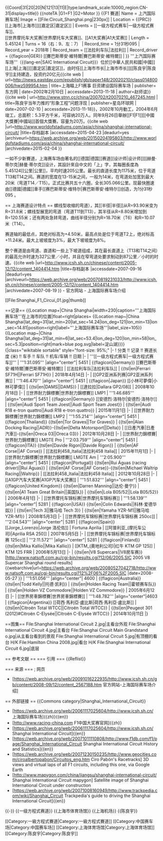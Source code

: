 {{Coord|31|20|20|N|121|13|11|E|type:landmark_scale:10000_region:CN-31|display=title}}
{{noteTA
|G1=F1
|G2=Motor
}}
{{F1 賽道|
  Name = 上汽国际赛车场| 
  Image = [[File:Circuit_Shanghai.png|230px]] |
  Location = {{PRC}}[[上海市|上海市]][[嘉定区|嘉定区]] |
  Events = [[一级方程式赛车|一级方程式赛车]]、<br />[[世界摩托车大奖赛|世界摩托车大奖赛]]、[[A1大奖赛|A1大奖赛]] |
  Length = 5.45124 |
  Turns = 16（右：9、左：7） |
  Record_time = 1分31秒095 |
  Record_year = 2018年 |
  Record_team = [[法拉利车队|法拉利]] |
  Record_driver = {{flagicon|GER}} [[賽巴斯蒂安·維特爾|賽巴斯蒂安·維特爾]] |
}}
'''上汽国际赛车场'''（{{lang-en|SAIC International Circuit}}）位於[[中華人民共和國|中國]][[上海|上海]][[嘉定区|嘉定区]]，由时任[[上海市市长|上海市市长]][[陈良宇|陈良宇]]主持建造，投资约20亿元<ref>{{cite web | url=http://news.eastday.com/epublish/gb/paper148/20020210/class014800006/hwz599954.htm | title=上海瞄上F1赛事 巨资建设国际赛车场 | publisher=东方网 | date=2002年2月10日 | accessdate=2013-11-18 | author=赵师谊}}</ref><ref>{{cite web | url=http://www.stnn.cc/china/200702/t20070210_467245.html | title=陈良宇当年力推的“形象工程”问题浮现 | publisher=星岛环球网 | date=2007-02-10 | accessdate=2013-11-18}}</ref>，2002年10月動工，2004年6月竣工，总面积：5.3平方千米，可容纳20万人。同年9月26日舉辦[[F1|F1]][[中國大獎賽|中國站]]首個大獎賽。容量为20万。<ref>{{cite web |url=http://www.worldofstadiums.com/asia/china/shanghai-international-circuit/ |title=存档副本 |accessdate=2015-04-23 |deadurl=yes |archiveurl=https://web.archive.org/web/20150204195803/http://www.worldofstadiums.com/asia/china/shanghai-international-circuit/ |archivedate=2015-02-04 }}</ref>

一如不少新賽道，上海赛车场由著名的[[德国|德国]]赛道[[设计师|设计师]][[赫曼·蒂尔克|赫曼·蒂尔克]]设计，其設計來自中文的「上」字，其每圈長度為5.45124[[公里|公里]]，平均时速205公里。最长的直道长度为1175米，位于弯道T13和T14之间。赛道的宽度在13-15米之间，一般为14米，在弯道处加宽到最大20米（弯道T14／T15）。正式比赛共五十六圈，全长305.066公里。现最快圈速由[[德國|德國]]車手[[赛巴斯蒂安·维特尔|赛巴斯蒂安·维特尔]]创造，为1分31秒095 。

== 上海赛道设计特点 ==
螺线型收缩的弯道），其[[半径|半径]]从R=93.90米变为R=31.8米；螺线型展宽的弯道（弯道T11到T13），其半径从R=8.80米增加到R=120.55米；还有两处急转弯道，曲线半径分别为R=18.70米（T6）和R=10.07米（T14）。

赛道轴的最低点，其绝对标高为+4.50米，最高点处是位于弯道T2上，绝对标高+11.24米。最大上坡坡度为3%，最大下坡坡度为8%。 

整个赛道是由弯道、直道和一些上下坡道组成，其在最长直道上（T13和T14之间）的最高允许时速为327公里／小时，并且在窄弯道处要求制动到87公里／小时的时速。<ref>{{cite web |url=http://www.icsh.sh.cn/chinese/content/2005-12/12/content_1404414.htm |title=存档副本 |accessdate=2007-09-16 |deadurl=yes |archiveurl=https://web.archive.org/web/20070819231033/http://www.icsh.sh.cn/chinese/content/2005-12/12/content_1404414.htm |archivedate=2007-08-19 }} - 官方网站 - 上海国际赛车场介绍</ref>

[[File:Shanghai_F1_Circui_01.jpg|thumb]]

==记录==
{{Location map+|China Shanghai|width=230|caption='''上海国际赛车场'''在上海市的位置|float=right|places=
{{Location map~|China Shanghai|lat_deg=31|lat_min=20|lat_sec=14.24|lon_deg=121|lon_min=13|lon_sec=14.81|position=right|label='''上海国际赛车场'''|label_size=105}}
{{Location map~|China Shanghai|lat_deg=31|lat_min=6|lat_sec=53.4|lon_deg=120|lon_min=58|lon_sec=5.3|position=right|mark=blue pog.svg|label=淀山湖}}}}
{|class="wikitable sortable" style="font-size: 95%;"
|-
! 分类 !! 记录 !! 赛道长度 (米) !! 车手 !! 车队 !! 机车/车辆 !! 日期
|-
| '''[[一级方程式赛车|一级方程式赛车]]'''
| '''1:31.095'''
|align="center"| 5451
| {{flagicon|Germany}} [[賽巴斯蒂安·維特爾|賽巴斯蒂安·維特爾]]
| [[法拉利车队|法拉利车队]]
| {{tsl|en|Ferrari SF71H||Ferrari SF71H}}
| 2018年4月14日
|-
| [[GP2亚洲系列赛|GP2亚洲系列赛]]
| '''1:46.470'''
|align="center"| 5451
| {{flagicon|Japan}} [[小林可夢偉|小林可夢偉]]
| {{tsl|en|DAMS||DAMS}}
| [[達拉拉|Dallara GP2/08]]
| 2008年10月18日
|-
| [[世界耐力錦標賽|世界耐力錦標賽]] LMP1
| '''1:46.685'''
|align="center"| 5451
| {{flagicon|Germany}} [[安德烈·洛特尔|安德烈·洛特尔]]
| {{tsl|en|Audi Sport Team Joest||Audi Sport Team Joest}}
| {{tsl|en|Audi R18 e-tron quattro||Audi R18 e-tron quattro}}
| 2015年11月1日
|-
| [[世界耐力錦標賽|世界耐力錦標賽]] LMP2
| '''1:55.214'''
|align="center"| 5451
| {{flagicon|Thailand}} {{tsl|en|Tor Graves||Tor Graves}}
| {{tsl|en|Alan Docking Racing||ADR}}-{{tsl|en|Delta Motorsport||Delta}}
| [[日產汽車|日產汽車]]-{{tsl|en|Oreca 03||Oreca 03}}
| 2012年10月28日
|-
| [[世界耐力錦標賽|世界耐力錦標賽]] LMGTE Pro
| '''2:03.759'''
|align="center"| 5451
| {{flagicon|ITA}} {{tsl|en|Davide Rigon||Davide Rigon}}
| {{tsl|en|AF Corse||AF Corse}}
| [[法拉利458_Italia|法拉利458 Italia]]
| 2015年11月1日
|-
| [[世界耐力錦標賽|世界耐力錦標賽]] LMGTE Am
| '''2:05.900'''
|align="center"| 5451
| {{flagicon|Portugal}} {{tsl|en|Rui Águas (racing driver)||Rui Águas}}
| {{tsl|en|AF Corse||AF Corse}}-{{tsl|en|Michael Waltrip Racing||Waltrip}}
| [[法拉利458_Italia|法拉利458 Italia]]
| 2012年10月28日
|-
| [[A1GP汽车大奖赛|A1GP汽车大奖赛]]
| '''1:51.832'''
|align="center"| 5451
| {{flagicon|United Kingdom}} {{tsl|en|Darren Manning||达伦·曼宁}}
| {{tsl|en|A1 Team Great Britain||英国队}}
| {{tsl|en|Lola B05/52||Lola B05/52}}
| 2006年4月1日
|-
| [[世界摩托车锦标赛|世界摩托车锦标赛]]
| '''1:58.139'''
|align="center"| 5281
| {{flagicon|USA}} {{tsl|en|Colin Edwards||科林·爱德华兹}}
| {{tsl|en|Tech 3||雅马哈 Tech 3}}
| {{tsl|en|Yamaha YZR-M1||雅马哈 YZR-M1}}
| 2008年5月3日
|-
| [[世界摩托车锦标赛|世界摩托车锦标赛 250cc]]
| '''2:04.543'''
|align="center"| 5281
| {{flagicon|Spain}} [[Jorge_Lorenzo|Jorge 洛伦佐]]
| Fortuna Aprilia
| [[阿普利亚_(摩托车公司)|Aprilia RSA 250]]
| 2007年5月5日
|-
| [[世界摩托车锦标赛|世界摩托车锦标赛 125cc]]
| '''2:11.572'''
|align="center"| 5281
| {{flagicon|Finland}} {{tsl|en|Mika Kallio||Mika Kallio}}
| [[KTM_(奧地利公司)|红牛 KTM GP 125]]
| KTM 125 FRR
| 2006年5月13日
|-
| {{tsl|en|V8 Supercars||V8房车赛}}<ref>[http://www.natsoft.com.au/cgi-bin/results.cgi?12/06/2005.SIC 2005 V8 Supercar Shanghai round results] {{webarchive|url=https://web.archive.org/web/20080527042718/http://www.natsoft.com.au/cgi-bin/results.cgi?12%2F06%2F2005.SIC |date=2008-05-27 }}</ref>
| '''1:51.056'''
|align="center"| 4600
| {{flagicon|Australia}} {{tsl|en|Todd Kelly||托德·凯利}}
| {{tsl|en|Holden Racing Team||霍顿赛车队}}
| {{tsl|en|Holden VZ Commodore||Holden VZ Commodore}}
| 2005年6月12日
|-
| [[世界房車錦標賽|世界房車錦標賽]]
| '''1:48.782'''
|align="center"|4603
| {{flagicon|Argentina}} [[荷西·馬利亞·盧比斯|荷西·馬利亞·盧比斯]]
| {{tsl|en|Citroën Total WTCC||Citroën Total WTCC}}
| {{tsl|en|Peugeot 301 (2012)#Citroën C-Elysée||Citroën C-Elysée WTCC}}
| 2014年10月11日
|}

==图集==
<gallery>
File:Shanghai International Circuit 2.jpg|主看台外观
File:Shanghai International Circuit 4.jpg|主看台
File:Shanghai Circuit Main Grandstand o.jpg|从主看台看到的景观
File:Shanghai International Circuit 5.jpg|有顶棚的看台 H/K
File:Hamilton China 2008.jpg|看台 H/K
File:Shanghai International Circuit 6.jpg|底层
</gallery>

== 参考文献 ==
=== 引用 ===
{{Reflist}}

=== 来源 ===
; 网页
* [https://web.archive.org/web/20091016222935/http://www.icsh.sh.cn/gb/content/2008-09/12/content_2567188.htm 官方网站-上海国际赛车场介绍]

== 外部链接 ==
{{Commons category|Shanghai_International_Circuit}}
* [https://web.archive.org/web/20061117025604/http://www.icsh.sh.cn/ 上海国际赛车场]{{zh}}{{en}}
* [http://www.racing-china.com F1中国大奖赛官网]{{zh}}
* [https://web.archive.org/web/20061117025604/http://www.icsh.sh.cn/ Shanghai International Circuit]{{en}}
* [https://web.archive.org/web/20071011110808/http://www.f1db.com/f1/page/Shanghai_International_Circuit Shanghai International Circuit History and Statistics]{{en}}
* [https://web.archive.org/web/20071230150235/http://www.geocities.com/ciroalbertopabon/Circuitos_eng.htm Ciro Pabón's Racetracks] 3D views and virtual laps of all F1 circuits, including this one, via Google Earth
* [http://www.mapygon.com/china/jiangsu/shanghai-international-circuit/ Shanghai International Circuit mapygon] Satellite image of Shanghai International Circuit under construction
* [https://web.archive.org/web/20071008160949/http://www.trackpedia.com/wiki/Shanghai_Circuit Trackpedia's guide to driving the Shanghai International Circuit]{{en}}

{{-}}
{{一级方程式赛道}}
{{上海市体育场馆}}
{{上海机场}}
{{陈良宇}}

[[Category:一級方程式賽道|Category:一級方程式賽道]]
[[Category:中国赛车场|Category:中国赛车场]]
[[Category:上海体育场馆|Category:上海体育场馆]]
[[Category:陈良宇|Category:陈良宇]]